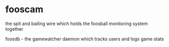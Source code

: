 fooscam
=======

the spit and bailing wire which holds the foosball monitoring system together

foosdb - the gamewatcher daemon which tracks users and logs game stats
